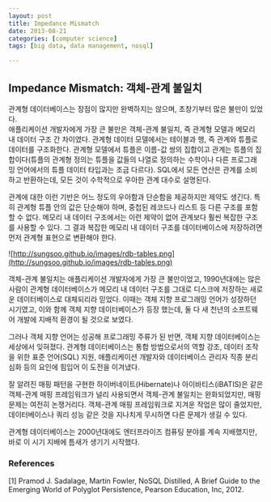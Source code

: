 ```yaml
---
layout: post
title: Impedance Mismatch
date: 2013-08-21
categories: [computer science]
tags: [big data, data management, nosql]

---
```

##  Impedance Mismatch: 객체-관계 불일치

관계형 데이터베이스는 장점이 많지만 완벽하지는 않으며, 초창기부터 많은 불만이 있었다.  
애플리케이션 개발자에게 가장 큰 불만은 객체-관계 불일치, 즉 관계형 모델과 메모리 내 데이터 구조 간 차이였다. 관계형 데이터 모델에서는 테이블과 행, 즉 관계와 튜플로 데이터를 구조화한다. 관계형 모델에서 튜플은 이름-값 쌍의 집합이고 관계는 튜플의 집합이다(튜플의 관계형 정의는 튜플을 값들의 나열로 정의하는 수학이나 다른 프로그래밍 언어에서의 튜플 데이터 타입과는 조금 다르다). SQL에서 모든 연산은 관계를 소비하고 반환하는데, 모든 것이 수학적으로 우아한 관계 대수로 설명된다.

관계에 대한 이런 기반은 어느 정도의 우아함과 단순함을 제공하지만 제약도 생긴다. 특히 관계형 튜플 안의 값은 단순해야 하며, 중첩된 레코드나 리스트 등 다른 구조를 포함할 수 없다. 메모리 내 데이터 구조에서는 이런 제약이 없어 관계보다 훨씬 복잡한 구조를 사용할 수 있다. 그 결과 복잡한 메모리 내 데이터 구조를 데이터베이스에 저장하려면 먼저 관계형 표현으로 변환해야 한다.

![http://sungsoo.github.io/images/rdb-tables.png](http://sungsoo.github.io/images/rdb-tables.png)

객체-관계 불일치는 애플리케이션 개발자에게 가장 큰 불만이었고, 1990년대에는 많은 사람이 관계형 데이터베이스가 메모리 내 데이터 구조를 그대로 디스크에 저장하는 새로운 데이터베이스로 대체되리라 믿었다. 이때는 객체 지향 프로그래밍 언어가 성장하던 시기였고, 이와 함께 객체 지향 데이터베이스가 등장 했는데, 둘 다 새 천년의 소프트웨어 개발에 지배적 환경이 될 것으로 보였다.

그러나 객체 지향 언어는 성공해 프로그래밍 주류가 된 반면, 객체 지향 데이터베이스는 세상에서 잊혀졌다. 관계형 데이터베이스는 통합 방법으로서의 역할 강조, 데이터 조작을 위한 표준 언어(SQL) 지원, 애플리케이션 개발자와 데이터베이스 관리자 직종 분리 심화 등의 요인에 힘입어 이 도전을 이겨냈다.

잘 알려진 매핑 패턴을 구현한 하이버네이트(Hibernate)나 아이바티스(iBATIS)은 같은 객체-관계 매핑 프레임워크가 널리 사용되면서 객체-관계 불일치는 완화되었지만, 매핑 문제는 여전히 논쟁거리다. 객체-관계 매핑 프레임워크로 지겨운 작업은 많이 줄었지만, 데이터베이스나 쿼리 성능 같은 것을 지나치게 무시하면 다른 문제가 생길 수 있다.

관계형 데이터베이스는 2000년대에도 엔터프라이즈 컴퓨팅 분야를 계속 지배했지만, 바로 이 시기 지배에 틈새가 생기기 시작했다. 

### References
[1] Pramod J. Sadalage, Martin Fowler, NoSQL Distilled, A Brief Guide to the Emerging World of Polyglot Persistence, Pearson Education, Inc, 2012.






